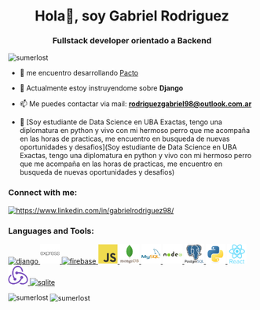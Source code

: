 <h1 align="center">Hola👋, soy Gabriel Rodriguez</h1>
<h3 align="center">Fullstack developer orientado a Backend</h3>

<p align="left"> <img src="https://komarev.com/ghpvc/?username=sumerlost&label=Profile%20views&color=0e75b6&style=flat" alt="sumerlost" /> </p>

- 🔭 me encuentro desarrollando [Pacto](https://github.com/CodeFusionPF/pacto)

- 🌱 Actualmente estoy instruyendome sobre **Django**

- 📫 Me puedes contactar via mail: **rodriguezgabriel98@outlook.com.ar**

- 📄 [Soy estudiante de Data Science en UBA Exactas, tengo una diplomatura en python y vivo con mi hermoso perro que me acompaña en las horas de practicas, me encuentro en busqueda de nuevas oportunidades y desafios](Soy estudiante de Data Science en UBA Exactas, tengo una diplomatura en python y vivo con mi hermoso perro que me acompaña en las horas de practicas, me encuentro en busqueda de nuevas oportunidades y desafios)

<h3 align="left">Connect with me:</h3>
<p align="left">
<a href="https://linkedin.com/in/https://www.linkedin.com/in/gabrielrodriguez98/" target="blank"><img align="center" src="https://raw.githubusercontent.com/rahuldkjain/github-profile-readme-generator/master/src/images/icons/Social/linked-in-alt.svg" alt="https://www.linkedin.com/in/gabrielrodriguez98/" height="30" width="40" /></a>
</p>

<h3 align="left">Languages and Tools:</h3>
<p align="left"> <a href="https://www.djangoproject.com/" target="_blank" rel="noreferrer"> <img src="https://cdn.worldvectorlogo.com/logos/django.svg" alt="django" width="40" height="40"/> </a> <a href="https://expressjs.com" target="_blank" rel="noreferrer"> <img src="https://raw.githubusercontent.com/devicons/devicon/master/icons/express/express-original-wordmark.svg" alt="express" width="40" height="40"/> </a> <a href="https://firebase.google.com/" target="_blank" rel="noreferrer"> <img src="https://www.vectorlogo.zone/logos/firebase/firebase-icon.svg" alt="firebase" width="40" height="40"/> </a> <a href="https://developer.mozilla.org/en-US/docs/Web/JavaScript" target="_blank" rel="noreferrer"> <img src="https://raw.githubusercontent.com/devicons/devicon/master/icons/javascript/javascript-original.svg" alt="javascript" width="40" height="40"/> </a> <a href="https://www.mongodb.com/" target="_blank" rel="noreferrer"> <img src="https://raw.githubusercontent.com/devicons/devicon/master/icons/mongodb/mongodb-original-wordmark.svg" alt="mongodb" width="40" height="40"/> </a> <a href="https://www.mysql.com/" target="_blank" rel="noreferrer"> <img src="https://raw.githubusercontent.com/devicons/devicon/master/icons/mysql/mysql-original-wordmark.svg" alt="mysql" width="40" height="40"/> </a> <a href="https://nodejs.org" target="_blank" rel="noreferrer"> <img src="https://raw.githubusercontent.com/devicons/devicon/master/icons/nodejs/nodejs-original-wordmark.svg" alt="nodejs" width="40" height="40"/> </a> <a href="https://www.postgresql.org" target="_blank" rel="noreferrer"> <img src="https://raw.githubusercontent.com/devicons/devicon/master/icons/postgresql/postgresql-original-wordmark.svg" alt="postgresql" width="40" height="40"/> </a> <a href="https://www.python.org" target="_blank" rel="noreferrer"> <img src="https://raw.githubusercontent.com/devicons/devicon/master/icons/python/python-original.svg" alt="python" width="40" height="40"/> </a> <a href="https://reactjs.org/" target="_blank" rel="noreferrer"> <img src="https://raw.githubusercontent.com/devicons/devicon/master/icons/react/react-original-wordmark.svg" alt="react" width="40" height="40"/> </a> <a href="https://redux.js.org" target="_blank" rel="noreferrer"> <img src="https://raw.githubusercontent.com/devicons/devicon/master/icons/redux/redux-original.svg" alt="redux" width="40" height="40"/> </a> <a href="https://www.sqlite.org/" target="_blank" rel="noreferrer"> <img src="https://www.vectorlogo.zone/logos/sqlite/sqlite-icon.svg" alt="sqlite" width="40" height="40"/> </a> </p>

<p><img align="left" src="https://github-readme-stats.vercel.app/api/top-langs?username=sumerlost&show_icons=true&locale=en&layout=compact" alt="sumerlost" /></p>

<p>&nbsp;<img align="center" src="https://github-readme-stats.vercel.app/api?username=sumerlost&show_icons=true&locale=en" alt="sumerlost" /></p>
